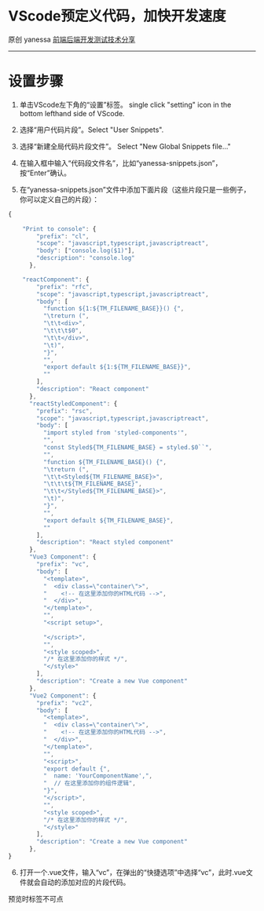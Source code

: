 
# VScode预定义代码，加快开发速度

原创  yanessa  [ 前端后端开发测试技术分享 ](javascript:void\(0\);)

__ _ _ _ _

# 设置步骤

1. 单击VScode左下角的“设置”标签。 single click "setting" icon in the bottom lefthand side of VScode. 

2. 选择“用户代码片段”。Select "User Snippets". 

3. 选择“新建全局代码片段文件”。 Select "New Global Snippets file..." 

4. 在输入框中输入“代码段文件名”，比如“yanessa-snippets.json”，按“Enter”确认。 

5. 在“yanessa-snippets.json”文件中添加下面片段（这些片段只是一些例子，你可以定义自己的片段）： 

```js
{
	
	"Print to console": {
		"prefix": "cl",
		"scope": "javascript,typescript,javascriptreact",
		"body": ["console.log($1)"],
		"description": "console.log"
	  },

	"reactComponent": {
		"prefix": "rfc",
		"scope": "javascript,typescript,javascriptreact",
		"body": [
		  "function ${1:${TM_FILENAME_BASE}}() {",
		  "\treturn (",
		  "\t\t<div>",
		  "\t\t\t$0",
		  "\t\t</div>",
		  "\t)",
		  "}",
		  "",
		  "export default ${1:${TM_FILENAME_BASE}}",
		  ""
		],
		"description": "React component"
	  },
	  "reactStyledComponent": {
		"prefix": "rsc",
		"scope": "javascript,typescript,javascriptreact",
		"body": [
		  "import styled from 'styled-components'",
		  "",
		  "const Styled${TM_FILENAME_BASE} = styled.$0``",
		  "",
		  "function ${TM_FILENAME_BASE}() {",
		  "\treturn (",
		  "\t\t<Styled${TM_FILENAME_BASE}>",
		  "\t\t\t${TM_FILENAME_BASE}",
		  "\t\t</Styled${TM_FILENAME_BASE}>",
		  "\t)",
		  "}",
		  "",
		  "export default ${TM_FILENAME_BASE}",
		  ""
		],
		"description": "React styled component"
	  },
	  "Vue3 Component": {
		"prefix": "vc",
		"body": [
		  "<template>",
		  "  <div class=\"container\">",
		  "    <!-- 在这里添加你的HTML代码 -->",
		  "  </div>",
		  "</template>",
		  "",
		  "<script setup>",
		  
		  "</script>",
		  "",
		  "<style scoped>",
		  "/* 在这里添加你的样式 */",
		  "</style>"
		],
		"description": "Create a new Vue component"
	  },
	  "Vue2 Component": {
		"prefix": "vc2",
		"body": [
		  "<template>",
		  "  <div class=\"container\">",
		  "    <!-- 在这里添加你的HTML代码 -->",
		  "  </div>",
		  "</template>",
		  "",
		  "<script>",
		  "export default {",
		  "  name: 'YourComponentName',",
		  "  // 在这里添加你的组件逻辑",
		  "}",
		  "</script>",
		  "",
		  "<style scoped>",
		  "/* 在这里添加你的样式 */",
		  "</style>"
		],
		"description": "Create a new Vue component"
	  },
}
```

6. 打开一个.vue文件，输入“vc”，在弹出的“快捷选项”中选择“vc”，此时.vue文件就会自动的添加对应的片段代码。 

预览时标签不可点
